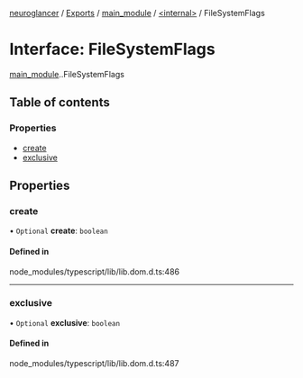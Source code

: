 [neuroglancer](../README.md) / [Exports](../modules.md) / [main\_module](../modules/main_module.md) / [<internal\>](../modules/main_module._internal_.md) / FileSystemFlags

# Interface: FileSystemFlags

[main_module](../modules/main_module.md).[<internal>](../modules/main_module._internal_.md).FileSystemFlags

## Table of contents

### Properties

- [create](main_module._internal_.FileSystemFlags.md#create)
- [exclusive](main_module._internal_.FileSystemFlags.md#exclusive)

## Properties

### create

• `Optional` **create**: `boolean`

#### Defined in

node_modules/typescript/lib/lib.dom.d.ts:486

___

### exclusive

• `Optional` **exclusive**: `boolean`

#### Defined in

node_modules/typescript/lib/lib.dom.d.ts:487
